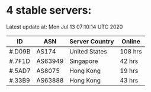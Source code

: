 # 4 stable servers:

Latest update at: Mon Jul 13 07:10:14 UTC 2020

| ID | ASN | Server Country | Online |
| -- | --- | -------------- | ------ |
| #.D09B | AS174 | United States | 108 hrs |
| #.7F1D | AS63949 | Singapore | 42 hrs |
| #.5AD7 | AS8075 | Hong Kong | 19 hrs |
| #.33B9 | AS63888 | Hong Kong | 43 hrs |

